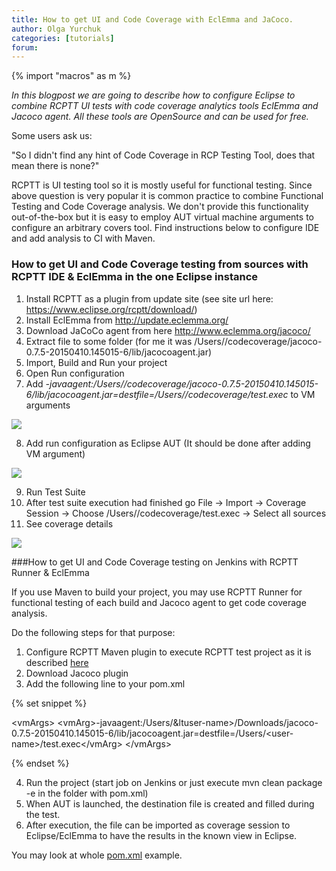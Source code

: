 ```yaml
---
title: How to get UI and Code Coverage with EclEmma and JaCoco.  
author: Olga Yurchuk
categories: [tutorials]
forum:
---
```


{% import "macros" as m %}

<i>In this blogpost we are going to describe how to configure Eclipse to combine RCPTT UI tests with code coverage analytics tools EclEmma and Jacoco agent. All these tools are OpenSource and can be used for free.</i>

Some users ask us:

"So I didn't find any hint of Code Coverage in RCP Testing Tool, does that mean there is none?"

RCPTT is UI testing tool so it is mostly useful for functional testing. Since above question is very popular it is common practice to combine Functional Testing and Code Coverage analysis. We don't provide this functionality out-of-the-box but it is easy to employ AUT virtual machine arguments to configure an arbitrary covers tool. Find instructions below to configure IDE and add analysis to CI with Maven.

### How to get UI and Code Coverage testing from sources with RCPTT IDE & EclEmma in the one Eclipse instance


1. Install RCPTT as a plugin from update site (see site url here: https://www.eclipse.org/rcptt/download/)
2. Install EclEmma from http://update.eclemma.org/
3. Download JaCoCo agent from here http://www.eclemma.org/jacoco/
4. Extract file to some folder (for me it was /Users/<user-name>/codecoverage/jacoco-0.7.5-20150410.145015-6/lib/jacocoagent.jar)
5. Import, Build and Run your project
6. Open Run configuration
7. Add <i> -javaagent:/Users/<user-name>/codecoverage/jacoco-0.7.5-20150410.145015-6/lib/jacocoagent.jar=destfile=/Users/<user-name>/codecoverage/test.exec </i> to VM arguments

<img src="{{site.url}}/shared/img/blog/codeCoverage/RunConfigurationsVMArguments.png" />

8. Add run configuration as Eclipse AUT (It should be done after adding VM argument)

<img src="{{site.url}}/shared/img/blog/codeCoverage/ApplicationUnderTest.png" />

9. Run Test Suite
10. After test suite execution had finished go File -> Import -> Coverage Session -> Choose /Users/<user-name>/codecoverage/test.exec -> Select all sources
11. See coverage details

<img src="{{site.url}}/shared/img/blog/codeCoverage/CoverageDetails.png" />

###How to get UI and Code Coverage testing on Jenkins with RCPTT Runner & EclEmma

If you use Maven to build your project, you may use RCPTT Runner for functional testing of each build and Jacoco agent to get code coverage analysis.

Do the following steps for that purpose:

1. Configure RCPTT Maven plugin to execute RCPTT test project as it is described [here](https://www.eclipse.org/rcptt/documentation/userguide/maven/)
2. Download Jacoco plugin
3. Add the following line to your pom.xml

{% set snippet %}

&lt;vmArgs&gt;
          &lt;vmArg&gt;-javaagent:/Users/&ltuser-name>/Downloads/jacoco-0.7.5-20150410.145015-6/lib/jacocoagent.jar=destfile=/Users/&lt;user-name&gt;/test.exec&lt;/vmArg&gt;
          &lt;/vmArgs&gt;

{% endset %}

4. Run the project (start job on Jenkins or just execute mvn clean package -e in the folder with pom.xml)
5. When AUT is launched, the destination file is created and filled during the test.
6. After execution, the file can be imported as coverage session to Eclipse/EclEmma to have the results in the known view in Eclipse.

You may look at whole <a href="{{site.url}}/blog/pom.xml">pom.xml</a> example.



